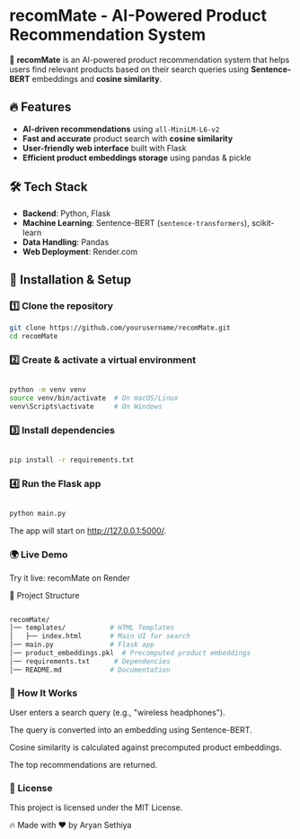 # recomMate - AI-Powered Product Recommendation System

🚀 **recomMate** is an AI-powered product recommendation system that helps users find relevant products based on their search queries using **Sentence-BERT** embeddings and **cosine similarity**.

## 🔥 Features
- **AI-driven recommendations** using `all-MiniLM-L6-v2`
- **Fast and accurate** product search with **cosine similarity**
- **User-friendly web interface** built with Flask
- **Efficient product embeddings storage** using pandas & pickle

## 🛠️ Tech Stack
- **Backend**: Python, Flask
- **Machine Learning**: Sentence-BERT (`sentence-transformers`), scikit-learn
- **Data Handling**: Pandas
- **Web Deployment**: Render.com

## 🚀 Installation & Setup

### 1️⃣ Clone the repository
```bash
git clone https://github.com/yourusername/recomMate.git
cd recomMate
```
### 2️⃣ Create & activate a virtual environment
```bash

python -m venv venv
source venv/bin/activate  # On macOS/Linux
venv\Scripts\activate     # On Windows
```

### 3️⃣ Install dependencies
```bash

pip install -r requirements.txt
```
### 4️⃣ Run the Flask app
```bash

python main.py
``` 
The app will start on http://127.0.0.1:5000/.

### 🌍 Live Demo
Try it live: recomMate on Render

📂 Project Structure
```bash

recomMate/
│── templates/           # HTML Templates
│   ├── index.html       # Main UI for search
│── main.py              # Flask app
│── product_embeddings.pkl  # Precomputed product embeddings
│── requirements.txt      # Dependencies
│── README.md            # Documentation
```


### 🤖 How It Works
User enters a search query (e.g., "wireless headphones").

The query is converted into an embedding using Sentence-BERT.

Cosine similarity is calculated against precomputed product embeddings.

The top recommendations are returned.



### 📜 License
This project is licensed under the MIT License.

🔥 Made with ❤️ by Aryan Sethiya
